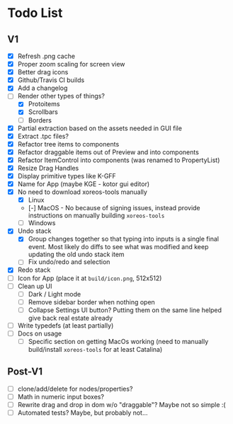 # Todo List

## V1

- [x] Refresh .png cache
- [x] Proper zoom scaling for screen view
- [x] Better drag icons
- [x] Github/Travis CI builds
- [x] Add a changelog
- [ ] Render other types of things?
  - [x] Protoitems
  - [x] Scrollbars
  - [ ] Borders
- [x] Partial extraction based on the assets needed in GUI file
- [x] Extract .tpc files?
- [x] Refactor tree items to components
- [x] Refactor draggable items out of Preview and into components
- [x] Refactor ItemControl into components (was renamed to PropertyList)
- [x] Resize Drag Handles
- [x] Display primitive types like K-GFF
- [x] Name for App (maybe KGE - kotor gui editor)
- [x] No need to download xoreos-tools manually
  - [x] Linux
  - [-] MacOS - No because of signing issues, instead provide instructions on manually building `xoreos-tools`
  - [ ] Windows
- [x] Undo stack
  - [x] Group changes together so that typing into inputs is a single final event. Most likely do diffs to see what was modified and keep updating the old undo stack item
  - [ ] Fix undo/redo and selection
- [x] Redo stack
- [ ] Icon for App (place it at `build/icon.png`, 512x512)
- [ ] Clean up UI
  - [ ] Dark / Light mode
  - [ ] Remove sidebar border when nothing open
  - [ ] Collapse Settings UI button? Putting them on the same line helped give back real estate already
- [ ] Write typedefs (at least partially)
- [ ] Docs on usage
  - [ ] Specific section on getting MacOs working (need to manually build/install `xoreos-tools` for at least Catalina)

## Post-V1

- [ ] clone/add/delete for nodes/properties?
- [ ] Math in numeric input boxes?
- [ ] Rewrite drag and drop in dom w/o "draggable"? Maybe not so simple :(
- [ ] Automated tests? Maybe, but probably not...
